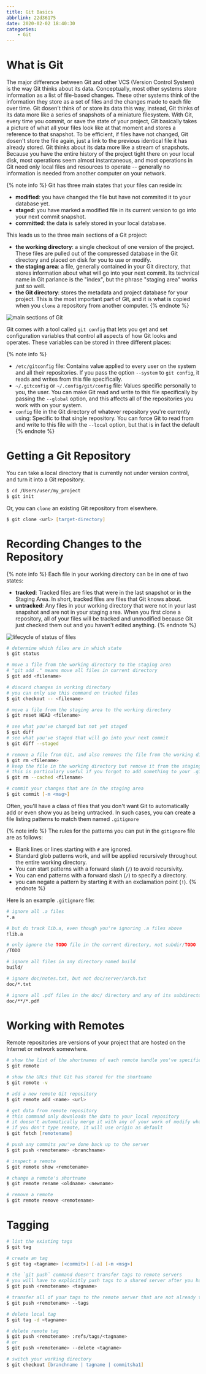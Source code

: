 ```yaml
---
title: Git Basics
abbrlink: 22d36175
date: 2020-02-02 18:40:30
categories:
    - Git
---
```


# What is Git

The major difference between Git and other VCS (Version Control System) is the way Git thinks about its data. Conceptually, most other systems store information as a list of file-based changes. These other systems think of the information they store as a set of files and the changes made to each file over time. Git dosen't think of or store its data this way, instead, Git thinks of its data more like a series of snapshots of a miniature filesystem. With Git, every time you commit, or save the state of your project, Git basically takes a picture of what all your files look like at that moment and stores a reference to that snapshot. To be efficient, if files have not changed, Git dosen't store the file again, just a link to the previous identical file it has already stored. Git thinks about its data more like a stream of snapshots. Because you have the entire history of the project tight there on your local disk, most operations seem almost instantaneous, and most operations in Git need only local files and resources to operate -- generally no information is needed from another computer on your network. 

{% note info %}
Git has three main states that your files can reside in:
- **modified**: you have changed the file but have not commited it to your database yet.
- **staged**: you have marked a modified file in its current version to go into your next commit snapshot.
- **committed**: the data is safely stored in your local database.

This leads us to the three main sections of a Git project:
- **the working directory**: a single checkout of one version of the project. These files are pulled out of the compressed database in the Git directory and placed on disk for you to use or modify.
- **the staging area**: a file, generally contained in your Git directory, that stores information about what will go into your next commit. Its technical name in Git parlance is the "index", but the phrase "staging area" works just so well.
- **the Git directory**: stores the metadata and project database for your project. This is the most important part of Git, and it is what is copied when you `clone` a repository from another computer.
{% endnote %}

![main sections of Git](https://blog-images-1258719270.cos.ap-shanghai.myqcloud.com/Tutorial%20of%20Git/main%20sections%20of%20Git.png)

Git comes with a tool called `git config` that lets you get and set configuration variables that control all aspects of how Git looks and operates. These variables can be stored in three different places:

{% note info %}
- `/etc/gitconfig` file: Contains value applied to every user on the system and all their repositories. If you pass the option `--system` to `git config`, it reads and writes from this file specifically.
- `~/.gitconfig` or `~/.config/git/config` file: Values specific personally to you, the user. You can make Git read and write to this file specifically by passing the `--global` option, and this affects all of the repositories you work with on your system.
- `config` file in the Git directory of whatever repository you're currently using: Specific to that single repository. You can force Git to read from and write to this file with the `--local` option, but that is in fact the default
{% endnote %}

# Getting a Git Repository

You can take a local directory that is currently not under version control, and turn it into a Git repository.

```zsh
$ cd /Users/user/my_project
$ git init
```

Or, you can `clone` an existing Git repository from elsewhere.

```zsh
$ git clone <url> [target-directory]
```

# Recording Changes to the Repository

{% note info %}
Each file in your working directory can be in one of two states:
- **tracked**: Tracked files are files that were in the last snapshot or in the Staging Area. In short, tracked files are files that Git knows about.
- **untracked**: Any files in your working directory that were not in your last snapshot and are not in your staging area. When you first clone a repository, all of your files will be tracked and unmodified because Git just checked them out and you haven't edited anything.
{% endnote %}

![lifecycle of status of files](https://blog-images-1258719270.cos.ap-shanghai.myqcloud.com/Tutorial%20of%20Git/lifecycle%20of%20the%20status%20of%20files.png)

```zsh
# determine which files are in which state
$ git status

# move a file from the working directory to the staging area
# "git add ." means move all files in current directory
$ git add <filename>

# discard changes in working directory
# you can only use this command on tracked files
$ git checkout -- <filename>

# move a file from the staging area to the working directory
$ git reset HEAD <filename>

# see what you've changed but not yet staged
$ git diff
# see what you've staged that will go into your next commit
$ git diff --staged

# remove a file from Git, and also removes the file from the working directory (which means delete the file)
$ git rm <filename>
# keep the file in the working directory but remove it from the staging area
# this is particulary useful if you forgot to add something to your .gitignore file and accidentally staged it
$ git rm --cached <filename>

# commit your changes that are in the staging area
$ git commit [-m <msg>]
```

Often, you'll have a class of files that you don't want Git to automatically add or even show you as being untracked. In such cases, you can create a file listing patterns to match them named `.gitignore`

{% note info %}
The rules for the patterns you can put in the `gitignore` file are as follows:
- Blank lines or lines starting with `#` are ignored.
- Standard glob patterns work, and will be applied recursively throughout the entire working directory.
- You can start patterns with a forward slash (`/`) to avoid recursivity.
- You can end patterns with a forward slash (`/`) to specify a directory.
- you can negate a pattern by starting it with an exclamation point (`!`).
{% endnote %}

Here is an example `.gitignore` file:

```zsh
# ignore all .a files
*.a

# but do track lib.a, even though you're ignoring .a files above
!lib.a

# only ignore the TODO file in the current directory, not subdir/TODO
/TODO

# ignore all files in any directory named build
build/

# ignore doc/notes.txt, but not doc/server/arch.txt
doc/*.txt

# ignore all .pdf files in the doc/ directory and any of its subdirectories
doc/**/*.pdf
```

# Working with Remotes

Remote repositories are versions of your project that are hosted on the Internet or network somewhere.

```zsh
# show the list of the shortnames of each remote handle you've specified
$ git remote

# show the URLs that Git has stored for the shortname
$ git remote -v

# add a new remote Git repository
$ git remote add <name> <url>

# get data from remote repository
# this command only downloads the data to your local repository
# it doesn't automatically merge it with any of your work of modify what you're currently working on
# if you don't type remote, it will use origin as default
$ git fetch [remotename]

# push any commits you've done back up to the server
$ git push <remotename> <branchname>

# inspect a remote
$ git remote show <remotename>

# change a remote's shortname
$ git remote rename <oldname> <newname>

# remove a remote
$ git remote remove <remotename>
```

# Tagging

```zsh
# list the existing tags
$ git tag

# create an tag
$ git tag <tagname> [<commit>] [-a] [-m <msg>]

# the `git push` command doesn't transfer tags to remote servers
# you will have to explicitly push tags to a shared server after you have created them
$ git push <remotename> <tagname>

# transfer all of your tags to the remote server that are not already there
$ git push <remotename> --tags

# delete local tag
$ git tag -d <tagname>

# delete remote tag
$ git push <remotename> :refs/tags/<tagname>
# or
$ git push <remotename> --delete <tagname>

# switch your working directory
$ git checkout [branchname | tagname | commitsha1]
```